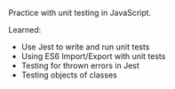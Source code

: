 Practice with unit testing in JavaScript.

Learned:

- Use Jest to write and run unit tests
- Using ES6 Import/Export with unit tests
- Testing for thrown errors in Jest
- Testing objects of classes
